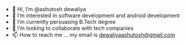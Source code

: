 - 👋 Hi, I’m @ashutosh dewaliya
- 👀 I’m interested in software development and android development
- 🌱 I’m currently persuasing B.Tech degree
- 💞️ I’m looking to collaborate with tech companies
- 📫 How to reach me ...
      my email is dewaliyaashutosh@gmail.com

<!---
ashucute/ashucute is a ✨ special ✨ repository because its `README.md` (this file) appears on your GitHub profile.
You can click the Preview link to take a look at your changes.
--->
